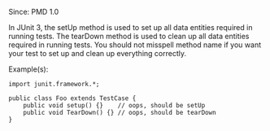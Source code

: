 Since: PMD 1.0

In JUnit 3, the setUp method is used to set up all data entities required in running tests.
            The tearDown method is used to clean up all data entities required in running tests.
            You should not misspell method name if you want your test to set up and clean up everything correctly.

Example(s):
```
import junit.framework.*;

public class Foo extends TestCase {
    public void setup() {}    // oops, should be setUp
    public void TearDown() {} // oops, should be tearDown
}
```
